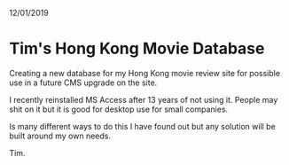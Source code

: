 12/01/2019

Tim's Hong Kong Movie Database
==============================

Creating a new database for my Hong Kong movie review site for possible use in a future CMS upgrade on the site.

I recently reinstalled MS Access after 13 years of not using it. People may shit on it but it is good for desktop use for small companies.

Is many different ways to do this I have found out but any solution will be built around my own needs.

Tim.
